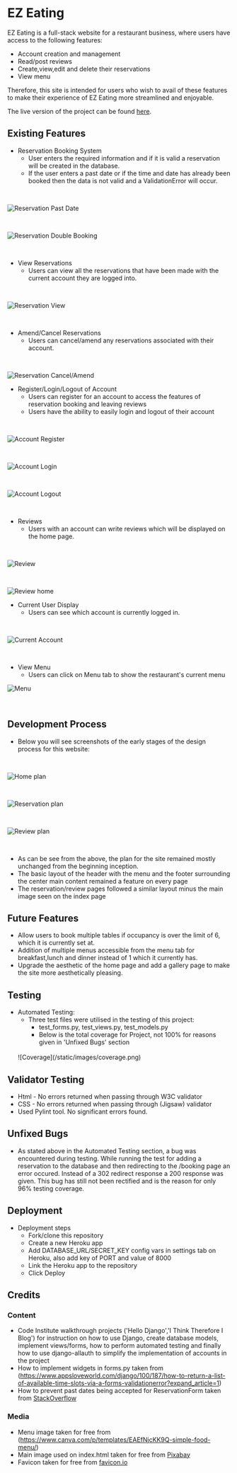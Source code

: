 # EZ Eating

EZ Eating is a full-stack website for a restaurant business, where users have access to the following features:
- Account creation and management
- Read/post reviews
- Create,view,edit and delete their reservations
- View menu

Therefore, this site is intended for users who wish to avail of these features to make their experience of EZ Eating more
streamlined and enjoyable.

The live version of the project can be found [here](https://ez-eating-52f91ace33f6.herokuapp.com/).

## Existing Features

- Reservation Booking System
    - User enters the required information and if it is valid a reservation will be created in the database.
    - If the user enters a past date or if the time and date has already been booked then the data is not valid and a ValidationError will occur.

<br/>

![Reservation Past Date](/static/images/past_date.png)

<br/>

![Reservation Double Booking](/static/images/double_booking.png)

<br/>

- View Reservations 
    - Users can view all the reservations that have been made with the current account they are logged into.

<br/>

![Reservation View](/static/images/reservation_view.png)

<br/>

- Amend/Cancel Reservations
    - Users can cancel/amend any reservations associated with their account.

<br/>

![Reservation Cancel/Amend](/static/images/edit_reservation.png)

- Register/Login/Logout of Account
    - Users can register for an account to access the features of reservation booking and leaving reviews
    - Users have the ability to easily login and logout of their account

<br/> 

![Account Register](/static/images/register.png)

<br/>

![Account Login](/static/images/login.png)

<br/>

![Account Logout](/static/images/logout.png)

<br/>

- Reviews
    - Users with an account can write reviews which will be displayed on the home page.

<br/>

![Review](/static/images/review.png)

<br/>

![Review home](/static/images/review_home.png)

- Current User Display
    - Users can see which account is currently logged in.

<br/>

![Current Account](/static/images/current_account.png)

<br/>

- View Menu
    - Users can click on Menu tab to show the restaurant's current menu

![Menu](/static/images/menu_tab.png)

<br/>

## Development Process
- Below you will see screenshots of the early stages of the design process for this website:
<br/>

![Home plan](/static/images/home_plan.png)

<br/>

![Reservation plan](/static/images/reservation_plan.png)

<br/>

![Review plan](/static/images/review_plan.png)

<br/>

- As can be see from the above, the plan for the site remained mostly unchanged from the beginning inception.
- The basic layout of the header with the menu and the footer surrounding the center main content remained a feature on every page
- The reservation/review pages followed a similar layout minus the main image seen on the index page

## Future Features

- Allow users to book multiple tables if occupancy is over the limit of 6, which it is currently set at.
- Addition of multiple menus accessible from the menu tab for breakfast,lunch and dinner instead of 1 which it currently has.
- Upgrade the aesthetic of the home page and add a gallery page to make the site more aesthetically pleasing.

## Testing
- Automated Testing:
    - Three test files were utilised in the testing of this project:
        - test_forms.py, test_views.py, test_models.py
        - Below is the total coverage for Project, not 100% for reasons given in 'Unfixed Bugs' section
    <br/>
    ![Coverage](/static/images/coverage.png)
    

## Validator Testing
- Html - No errors returned when passing through W3C validator
- CSS - No errors returned when passing through (Jigsaw) validator
- Used Pylint tool. No significant errors found.

## Unfixed Bugs
- As stated above in the Automated Testing section, a bug was encountered during testing. While running the test
for adding a reservation to the database and then redirecting to the /booking page an error occured. Instead of a 302 redirect response a 200 response was given. This bug has still not been rectified and is the reason for only 96% testing coverage.

## Deployment 
- Deployment steps
    - Fork/clone this repository
    - Create a new Heroku app
    - Add DATABASE_URL/SECRET_KEY config vars in settings tab on Heroku, also add key of PORT and value of 8000
    - Link the Heroku app to the repository
    - Click Deploy

## Credits 

### Content
- Code Institute walkthrough projects ('Hello Django','I Think Therefore I Blog') for instruction on how to use Django, create database models, implement views/forms, how to perform automated testing and finally how to use django-allauth to simplify the implementation of accounts in the project
- How to implement widgets in forms.py taken from (https://www.appsloveworld.com/django/100/187/how-to-return-a-list-of-available-time-slots-via-a-forms-validationerror?expand_article=1)
- How to prevent past dates being accepted for ReservationForm taken from [StackOverflow](https://stackoverflow.com/questions/70558856/django-how-to-prevent-to-accept-future-date)

### Media
- Menu image taken for free from (https://www.canva.com/p/templates/EAEfNjcKK9Q-simple-food-menu/)
- Main image used on index.html taken for free from [Pixabay](https://pixabay.com/photos/bar-alcohol-cocktail-glass-party-264227/)
- Favicon taken for free from [favicon.io](https://favicon.io/emoji-favicons/fork-and-knife-with-plate)